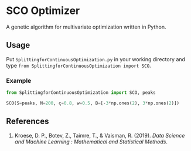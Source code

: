 # SCO Optimizer
 A genetic algorithm for multivariate optimization written in Python.
 
## Usage
Put `SplittingforContinuousOptimization.py` in your working directory and type
`from SplittingforContinuousOptimization import SCO`.

### Example
```python
from SplittingforContinuousOptimization import SCO, peaks

SCO(S=peaks, N=200, ς=0.8, w=0.5, B=[-3*np.ones(2), 3*np.ones(2)])
``` 

## References
1. Kroese, D. P., Botev, Z., Taimre, T., & Vaisman, R. (2019). *Data Science and Machine Learning : Mathematical and Statistical Methods*.
